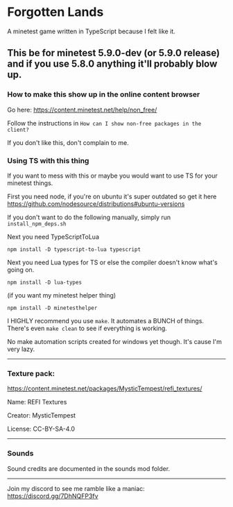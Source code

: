 # Forgotten Lands
 A minetest game written in TypeScript because I felt like it.


This be for minetest 5.9.0-dev (or 5.9.0 release) and if you use 5.8.0 anything it'll probably blow up.
---

### How to make this show up in the online content browser

Go here: https://content.minetest.net/help/non_free/

Follow the instructions in ``How can I show non-free packages in the client?``

If you don't like this, don't complain to me.

### Using TS with this thing

If you want to mess with this or maybe you would want to use TS for your minetest things.
 
First you need node, if you're on ubuntu it's super outdated so get it here https://github.com/nodesource/distributions#ubuntu-versions

If you don't want to do the following manually, simply run ``install_npm_deps.sh``

Next you need TypeScriptToLua
```
npm install -D typescript-to-lua typescript
```

Next you need Lua types for TS or else the compiler doesn't know what's going on.
```
npm install -D lua-types
```

(if you want my minetest helper thing)
```
npm install -D minetesthelper 
```

I HIGHLY recommend you use ``make``. It automates a BUNCH of things. There's even ``make clean`` to see if everything is working.

No make automation scripts created for windows yet though. It's cause I'm very lazy.

---

### Texture pack:

https://content.minetest.net/packages/MysticTempest/refi_textures/

Name: REFI Textures 

Creator: MysticTempest

License: CC-BY-SA-4.0

---

### Sounds

Sound credits are documented in the sounds mod folder.

---

Join my discord to see me ramble like a maniac:
https://discord.gg/7DhNQFP3fv